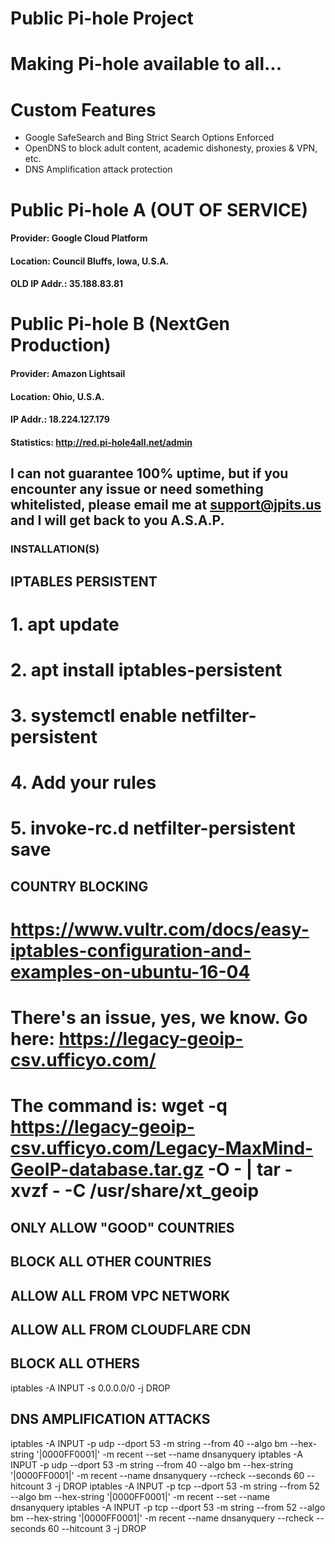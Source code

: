# Public Pi-hole Project
# Making Pi-hole available to all...

# Custom Features
* Google SafeSearch and Bing Strict Search Options Enforced
* OpenDNS to block adult content, academic dishonesty, proxies & VPN, etc. 
* DNS Amplification attack protection

# Public Pi-hole A (OUT OF SERVICE)
#### Provider:	Google Cloud Platform
#### Location:	Council Bluffs, Iowa, U.S.A.
#### OLD IP Addr.:	35.188.83.81

# Public Pi-hole B (NextGen Production)
#### Provider: Amazon Lightsail
#### Location: Ohio, U.S.A.
#### IP Addr.: 18.224.127.179
#### Statistics:    http://red.pi-hole4all.net/admin

## I can not guarantee 100% uptime, but if you encounter any issue or need something whitelisted, please email me at support@jpits.us and I will get back to you A.S.A.P.


### INSTALLATION(S)
## IPTABLES PERSISTENT
# 1. apt update
# 2. apt install iptables-persistent
# 3. systemctl enable netfilter-persistent
# 4. Add your rules
# 5. invoke-rc.d netfilter-persistent save
## COUNTRY BLOCKING
# https://www.vultr.com/docs/easy-iptables-configuration-and-examples-on-ubuntu-16-04
# There's an issue, yes, we know. Go here: https://legacy-geoip-csv.ufficyo.com/
# The command is: wget -q https://legacy-geoip-csv.ufficyo.com/Legacy-MaxMind-GeoIP-database.tar.gz -O - | tar -xvzf - -C /usr/share/xt_geoip
###

## ONLY ALLOW "GOOD" COUNTRIES

## BLOCK ALL OTHER COUNTRIES

## ALLOW ALL FROM VPC NETWORK

## ALLOW ALL FROM CLOUDFLARE CDN

## BLOCK ALL OTHERS 
iptables -A INPUT -s 0.0.0.0/0 -j DROP

## DNS AMPLIFICATION ATTACKS
iptables -A INPUT -p udp --dport 53 -m string --from 40 --algo bm --hex-string '|0000FF0001|' -m recent --set --name dnsanyquery 
iptables -A INPUT -p udp --dport 53 -m string --from 40 --algo bm --hex-string '|0000FF0001|' -m recent --name dnsanyquery --rcheck --seconds 60 --hitcount 3 -j DROP
iptables -A INPUT -p tcp --dport 53 -m string --from 52 --algo bm --hex-string '|0000FF0001|' -m recent --set --name dnsanyquery 
iptables -A INPUT -p tcp --dport 53 -m string --from 52 --algo bm --hex-string '|0000FF0001|' -m recent --name dnsanyquery --rcheck --seconds 60 --hitcount 3 -j DROP
